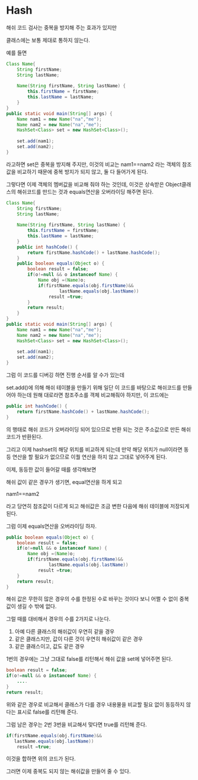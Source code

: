 # Hash

해쉬 코드 검사는 중복을 방지해 주는 효과가 있지만

클래스에는 보통 제대로 통하지 않는다.

예를 들면

```java
Class Name{
    String firstName;
	String lastName;
    
    Name(String firstName, String lastName) {
		this.firstName = firstName;
		this.lastName = lastName;
	}
}
public static void main(String[] args) {
    Name nam1 = new Name("na","me");
    Name nam2 = new Name("na","me");
	HashSet<Class> set = new HashSet<Class>();
    
    set.add(nam1);
    set.add(nam2);
}
```

라고하면 set은 중복을 방지해 주지만, 이것의 비교는 nam1==nam2 라는 객체의 참조값을 비교하기 때문에 중복 방지가 되지 않고, 둘 다 들어가게 된다.



그렇다면 이제 객체의 멤버값을 비교해 줘야 하는 것인데, 이것은 상속받은 Object클래스의 해쉬코드를 만드는 것과 equals연산을 오버라이딩 해주면 된다.

```java
Class Name{
    String firstName;
	String lastName;
    
    Name(String firstName, String lastName) {
		this.firstName = firstName;
		this.lastName = lastName;
	}
    public int hashCode() {
		return firstName.hashCode() + lastName.hashCode();
	}
    public boolean equals(Object o) {
		boolean result = false;
		if(o!=null && o instanceof Name) {
			Name obj =(Name)o;
			if(firstName.equals(obj.firstName)&&
					lastName.equals(obj.lastName))
				result =true;
		}
		return result;
	}
}
public static void main(String[] args) {
    Name nam1 = new Name("na","me");
    Name nam2 = new Name("na","me");
	HashSet<Class> set = new HashSet<Class>();
    
    set.add(nam1);
    set.add(nam2);
}
```



그럼 이 코드를 디버깅 하면 진행 순서를 알 수가 있는데

set.add()에 의해 해쉬 테이블을 만들기 위해 일단 이 코드를 바탕으로 해쉬코드를 만들어야 하는데 원해 대로라면 참조주소를 객체 비교해줘야 하지만, 이 코드에는

```java
public int hashCode() {
	return firstName.hashCode() + lastName.hashCode();
}
```

의 행태로 해쉬 코드가 오버라이딩 되어 있으므로 반환 되는 것은 주소값으로 만든 해쉬 코드가 반환된다.

그리고 이제 hashset의 해당 위치를 비교하게 되는데 만약 해당 위치가 null이라면 동등 연산을 할 필요가 없으므로 이퀄 연산을 하지 않고 그대로 넣어주게 된다.



이제, 동등한 값이 들어갈 때를 생각해보면

해쉬 값이 같은 경우가 생기면, equal연산을 하게 되고

nam1==nam2

라고 당연히 참조값이 다르게 되고 해쉬값은 조금 변한 다음에 해쉬 테이블에 저장되게 된다.



그럼 이제 equals연산을 오버라이딩 하자.

```java
public boolean equals(Object o) {
	boolean result = false;
	if(o!=null && o instanceof Name) {
		Name obj =(Name)o;
		if(firstName.equals(obj.firstName)&&
				lastName.equals(obj.lastName))
			result =true;
	}
	return result;
}
```

해쉬 값은 무한히 많은 경우의 수를 한정된 수로 바꾸는 것이다 보니 어쩔 수 없이 중복 값이 생길 수 밖에 없다.

그럴 때를 대비해서 경우의 수를 2가지로 나눈다.

1. 아예 다른 클래스의 해쉬값이 우연히 같을 경우
2. 같은 클래스지만, 값이 다른 것이 우연히 해쉬값이 같은 경우
3. 같은 클래스이고, 값도 같은 경우

1번의 경우에는 그냥 그대로 false를 리턴해서 해쉬 값을 set에 넣어주면 된다.

```java
boolean result = false;
if(o!=null && o instanceof Name) {
	....
}
return result;
```

위와 같은 경우로 비교해서 클래스가 다를 경우 내용물을 비교할 필요 없이 동등하지 않다는 표시로 false를 리턴해 준다.



그럼 남은 경우는 2번 3번을 비교해서 맞다면 true를 리턴해 준다.

```java
if(firstName.equals(obj.firstName)&&
   lastName.equals(obj.lastName))
	result =true;
```

이것을 합하면 위의 코드가 된다.



그러면 이제 중복도 되지 않는 해쉬값을 만들어 줄 수 있다.


